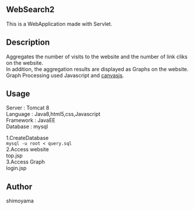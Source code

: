 ## WebSearch2
This is a WebApplication made with Servlet.  

## Description
Aggregates the number of visits to the website and the number of link cliks on the website.  
In addition, the aggregation results are displayed as Graphs on the website.  
Graph Processing used Javascript and [canvasjs](https://canvasjs.com/).  

## Usage
Server : Tomcat 8  
Language : Java8,html5,css,Javascript  
Framework : JavaEE  
Database : mysql  
  
1.CreateDatabase  
`mysql -u root < query.sql`  
2.Access website  
top.jsp  
3.Access Graph  
login.jsp  

## Author
shimoyama